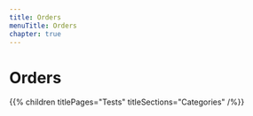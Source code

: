 ```yaml
---
title: Orders
menuTitle: Orders
chapter: true
---
```


# Orders

{{% children titlePages="Tests" titleSections="Categories" /%}}